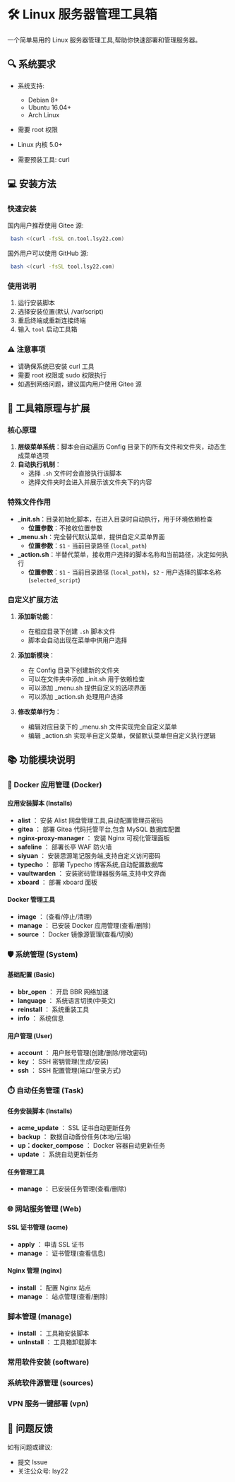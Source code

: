 # 🛠 Linux 服务器管理工具箱

一个简单易用的 Linux 服务器管理工具,帮助你快速部署和管理服务器。

## 🔍 系统要求

- 系统支持:

  - Debian 8+
  - Ubuntu 16.04+
  - Arch Linux

- 需要 root 权限
- Linux 内核 5.0+
- 需要预装工具: curl

## 💻 安装方法

### 快速安装

国内用户推荐使用 Gitee 源:

```bash
 bash <(curl -fsSL cn.tool.lsy22.com)
```

国外用户可以使用 GitHub 源:

```bash
 bash <(curl -fsSL tool.lsy22.com)
```

### 使用说明

1. 运行安装脚本
2. 选择安装位置(默认 /var/script)
3. 重启终端或重新连接终端
4. 输入 `tool` 启动工具箱

### ⚠️ 注意事项

- 请确保系统已安装 curl 工具
- 需要 root 权限或 sudo 权限执行
- 如遇到网络问题，建议国内用户使用 Gitee 源

## 🔧 工具箱原理与扩展

### 核心原理

1. **层级菜单系统**：脚本会自动遍历 Config 目录下的所有文件和文件夹，动态生成菜单选项
2. **自动执行机制**：
   - 选择 `.sh` 文件时会直接执行该脚本
   - 选择文件夹时会进入并展示该文件夹下的内容

### 特殊文件作用

- **\_init.sh**：目录初始化脚本，在进入目录时自动执行，用于环境依赖检查
  - **位置参数**：不接收位置参数
- **\_menu.sh**：完全替代默认菜单，提供自定义菜单界面
  - **位置参数**：`$1` - 当前目录路径 (`local_path`)
- **\_action.sh**：半替代菜单，接收用户选择的脚本名称和当前路径，决定如何执行
  - **位置参数**：`$1` - 当前目录路径 (`local_path`)，`$2` - 用户选择的脚本名称 (`selected_script`)

### 自定义扩展方法

1. **添加新功能**：

   - 在相应目录下创建 `.sh` 脚本文件
   - 脚本会自动出现在菜单中供用户选择

2. **添加新模块**：

   - 在 Config 目录下创建新的文件夹
   - 可以在文件夹中添加 \_init.sh 用于依赖检查
   - 可以添加 \_menu.sh 提供自定义的选项界面
   - 可以添加 \_action.sh 处理用户选择

3. **修改菜单行为**：
   - 编辑对应目录下的 \_menu.sh 文件实现完全自定义菜单
   - 编辑 \_action.sh 实现半自定义菜单，保留默认菜单但自定义执行逻辑

## 📚 功能模块说明

### 🐳 Docker 应用管理 (Docker)

#### 应用安装脚本 (Installs)

- **alist** ： 安装 Alist 网盘管理工具,自动配置管理员密码
- **gitea** ： 部署 Gitea 代码托管平台,包含 MySQL 数据库配置
- **nginx-proxy-manager** ： 安装 Nginx 可视化管理面板
- **safeline** ： 部署长亭 WAF 防火墙
- **siyuan** ： 安装思源笔记服务端,支持自定义访问密码
- **typecho** ： 部署 Typecho 博客系统,自动配置数据库
- **vaultwarden** ： 安装密码管理器服务端,支持中文界面
- **xboard** ： 部署 xboard 面板

#### Docker 管理工具

- **image** ： (查看/停止/清理)
- **manage** ： 已安装 Docker 应用管理(查看/删除)
- **source** ： Docker 镜像源管理(查看/切换)

### 🛡️ 系统管理 (System)

#### 基础配置 (Basic)

- **bbr_open** ： 开启 BBR 网络加速
- **language** ： 系统语言切换(中英文)
- **reinstall** ： 系统重装工具
- **info** ： 系统信息

#### 用户管理 (User)

- **account** ： 用户账号管理(创建/删除/修改密码)
- **key** ： SSH 密钥管理(生成/安装)
- **ssh** ： SSH 配置管理(端口/登录方式)

### ⏱️ 自动任务管理 (Task)

#### 任务安装脚本 (Installs)

- **acme_update** ： SSL 证书自动更新任务
- **backup** ： 数据自动备份任务(本地/云端)
- **up：docker_compose** ： Docker 容器自动更新任务
- **update** ： 系统自动更新任务

#### 任务管理工具

- **manage** ： 已安装任务管理(查看/删除)

### 🌐 网站服务管理 (Web)

#### SSL 证书管理 (acme)

- **apply** ： 申请 SSL 证书
- **manage** ： 证书管理(查看信息)

#### Nginx 管理 (nginx)

- **install** ： 配置 Nginx 站点
- **manage** ： 站点管理(查看/删除)

### 脚本管理 (manage)

- **install** ： 工具箱安装脚本
- **unInstall** ： 工具箱卸载脚本

### 常用软件安装 (software)

### 系统软件源管理 (sources)

### VPN 服务一键部署 (vpn)

## 📝 问题反馈

如有问题或建议:

- 提交 Issue
- 关注公众号: lsy22
